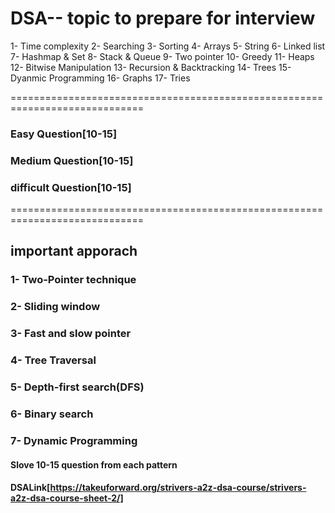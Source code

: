 # DSA-- topic to prepare for interview
1- Time complexity
2- Searching
3- Sorting
4- Arrays
5- String
6- Linked list
7- Hashmap & Set
8- Stack & Queue
9- Two pointer
10- Greedy
11- Heaps
12- Bitwise Manipulation
13- Recursion & Backtracking
14- Trees
15- Dyanmic Programming
16- Graphs
17- Tries


=============================================================================
### Easy Question[10-15]
### Medium Question[10-15]
### difficult Question[10-15]
=============================================================================


## important apporach

### 1- Two-Pointer technique
### 2- Sliding window
### 3- Fast and slow pointer
### 4- Tree Traversal 
### 5- Depth-first search(DFS)
### 6- Binary search
### 7- Dynamic Programming

#### Slove 10-15 question from each pattern
#### DSALink[https://takeuforward.org/strivers-a2z-dsa-course/strivers-a2z-dsa-course-sheet-2/]
